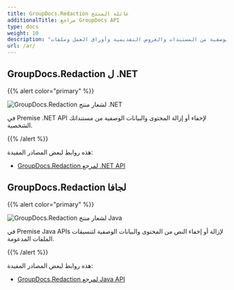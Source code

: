 ```yaml
---
title: GroupDocs.Redaction عائلة المنتج
additionalTitle: مراجع GroupDocs API
type: docs
weight: 10
description: "إنشاء تطبيقات عبر الأنظمة الأساسية التي تؤدي عمليات ، مثل التنقيح والإخفاء وإزالة المحتوى والبيانات الوصفية من المستندات والعروض التقديمية وأوراق العمل وملفات PDF"
url: /ar/
---
```


## GroupDocs.Redaction ل .NET

{{% alert color="primary" %}} 

![GroupDocs.Redaction لشعار منتج .NET](../gdocs_net.png)

في Premise .NET API لإخفاء أو إزالة المحتوى والبيانات الوصفية من مستنداتك الشخصية.

{{% /alert %}} 

هذه روابط لبعض المصادر المفيدة:

- [GroupDocs.Redaction لمرجع .NET API](/redaction/ar/net/)


## GroupDocs.Redaction لجافا

{{% alert color="primary" %}}

![GroupDocs.Redaction لشعار منتج Java](../gdocs_java.png)

في Premise Java APIs لإزالة أو إخفاء النص من المحتوى والبيانات الوصفية لتنسيقات الملفات المدعومة.

{{% /alert %}}

هذه روابط لبعض المصادر المفيدة:

- [GroupDocs.Redaction لمرجع Java API](/redaction/java/)
